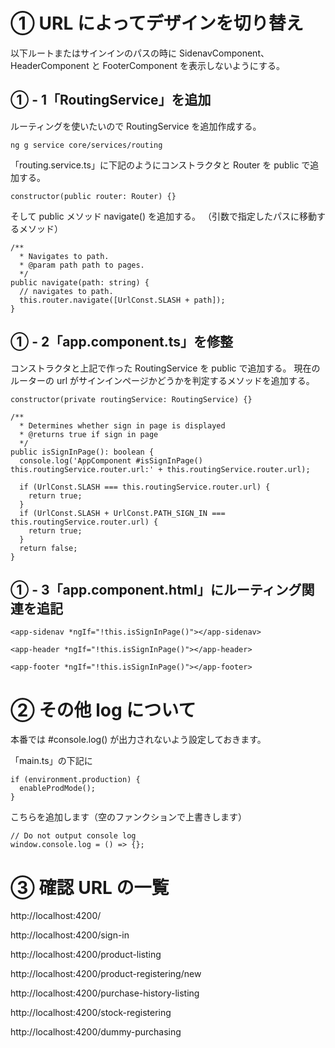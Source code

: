# ① URL によってデザインを切り替え

以下ルートまたはサインインのパスの時に
SidenavComponent、HeaderComponent と FooterComponent を表示しないようにする。

## ① - 1「RoutingService」を追加

ルーティングを使いたいので RoutingService を追加作成する。

```
ng g service core/services/routing
```

「routing.service.ts」に下記のようにコンストラクタと Router を public で追加する。

```
constructor(public router: Router) {}
```

そして public メソッド navigate() を追加する。
（引数で指定したパスに移動するメソッド）

```
/**
  * Navigates to path.
  * @param path path to pages.
  */
public navigate(path: string) {
  // navigates to path.
  this.router.navigate([UrlConst.SLASH + path]);
}
```

## ① - 2「app.component.ts」を修整

コンストラクタと上記で作った RoutingService を public で追加する。
現在のルーターの url がサインインページかどうかを判定するメソッドを追加する。

```
constructor(private routingService: RoutingService) {}
```

```
/**
  * Determines whether sign in page is displayed
  * @returns true if sign in page
  */
public isSignInPage(): boolean {
  console.log('AppComponent #isSignInPage() this.routingService.router.url:' + this.routingService.router.url);

  if (UrlConst.SLASH === this.routingService.router.url) {
    return true;
  }
  if (UrlConst.SLASH + UrlConst.PATH_SIGN_IN === this.routingService.router.url) {
    return true;
  }
  return false;
}
```

## ① - 3「app.component.html」にルーティング関連を追記

```
<app-sidenav *ngIf="!this.isSignInPage()"></app-sidenav>
```

```
<app-header *ngIf="!this.isSignInPage()"></app-header>
```

```
<app-footer *ngIf="!this.isSignInPage()"></app-footer>
```

# ② その他 log について

本番では #console.log() が出力されないよう設定しておきます。

「main.ts」の下記に

```
if (environment.production) {
  enableProdMode();
}
```

こちらを追加します（空のファンクションで上書きします）

```
// Do not output console log
window.console.log = () => {};
```

# ③ 確認 URL の一覧

http://localhost:4200/

http://localhost:4200/sign-in

http://localhost:4200/product-listing

http://localhost:4200/product-registering/new

http://localhost:4200/purchase-history-listing

http://localhost:4200/stock-registering

http://localhost:4200/dummy-purchasing
